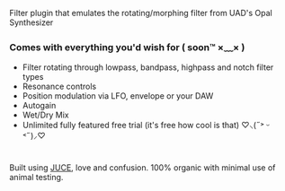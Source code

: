 Filter plugin that emulates the rotating/morphing filter from UAD's Opal Synthesizer

### Comes with everything you'd wish for ( soon™  ×﹏× )
- Filter rotating through lowpass, bandpass, highpass and notch filter types
- Resonance controls
- Position modulation via LFO, envelope or your DAW
- Autogain
- Wet/Dry Mix
- Unlimited fully featured free trial (it's free how cool is that) ♡⸜(˶˃ ᵕ ˂˶)⸝♡

#
Built using [JUCE](https://juce.com/), love and confusion. 100% organic with minimal use of animal testing.
